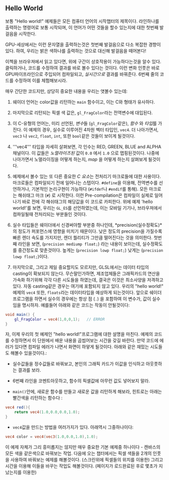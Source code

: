 ## Hello World

보통 "Hello world!" 예제들은 모든 컴퓨터 언어의 시작챕터의 제목이다. 라인하나를 출력하는 명령어로 보통 시작되며, 이 언어가 어떤 것들을 할수 있는지에 대한 첫번째 발걸음을 시작한다.

GPU-세상에서는 이런 문자열을 출력하는것은 첫번째 발걸음으로 다소 복잡한 경향이 있다. 하여, 우리는 밝은 색하나를 출력하는 것으로 대신해 발걸음을 떼어본다!

<div class="codeAndCanvas" data="hello_world.frag"></div>

이첵을 브라우져에서 읽고 있다면, 위에 구간이 상호작용이 가능하다는것을 알수 있다. 클릭하거나, 코드를 수정하여 결과를 바로 볼수 있다는 것이다. 이런 변화 인풋은 바로 GPU파이프라인으로 주입되어 컴파일되고, *실시간으로* 결과를 바꿔준다. 6번째 줄의 코드를 수정하여 이를 체험해보시라.

매우 간단한 코드지만, 상당히 중요한 내용을 우리는 엿볼수 있는데:

1. 쉐이더 언어는 color값을 리턴하는 ```main``` 함수이고, 이는 C와 형태가 유사하다.

2. 마지막으로 리턴되는 픽셀 색 값은, ```gl_FragColor```라는 전역변수에 대입된다.

3. 이 C-유형의 언어는, 미리 선언된, *변수*들 (```gl_FragColor```같은), *함수* 와 *타입*를 가진다. 이 예제의 경우, 실수로 이루어진 4차원 벡터 타입인, ```vec4```. 더 나아가면서, ```vec3``` 나 ```vec2```, ```float```, ```int```, 또한 ```bool```같은 것들이 보이게 될것이다.

4. '''vec4''' 타입을 자세히 살펴보면, 각 인수는 RED, GREEN, BLUE and ALPHA 채널이다. 이 값들은 *노멀라이즈된* 값이 ```0.0``` 에서 ```1.0``` 으로 맵핑된것이다. 나중에 나아가면서 노멀라이징을 어떻게 하는지, *map* 을 어떻게 하는지 살펴보게 될것이다.

5. 예제에서 볼수 있는 또 다른 중요한 *C 요소*는 전처리기 마크로들에 대한 사용이다. 마크로들은 컴파일되기 전에 일어나는 스텝이다. ```#define```을 이용해, 전역변수를 선언하거나, 기본적인 논리구현이 가능하다 (```#ifdef```나 ```#endif```를 통해). 모든 마크로는 해쉬태그 마크 (```#```) 로 시작한다. 이런 Pre-compilation은 컴파일이 실제로 일어나기 바로 전에 각 해쉬태그의 해당값을 이 코드로 카피한다. 위에 예제 'hello world!'를 보면, 우리는 ```GL_ES```를 선언하였는데, 이는 모바일 기기나, 브라우져에서 컴파일될때 전처리되는 부분들인 것이다.

6. 실수 타입들은 쉐이더에서 신경써야할 부분중 하나인데, *precision(실수정확도)*의 정도가 퍼포먼스에 영향을 미치기 때문이다. 낮은 정도의 precision을 가질수록 빠른 렌더 속도를 가지지만, 렌더 퀄리티가 그만큼 떨어진다는 것을 의미한다. 첫번째 라인을 보면, (```precision mediump float;```) 라는 내용이 보이는데, 실수정확도를 중간정도로 맞춘것이다. 높게는 (```precision lowp float;```) 낮게는 (```precision lowp float;```)이다.

7. 마지막으로, 그리고 제일 중요할지도 모르지만, GLSL에서는 데이터 타입의 casting이 확보되지 않는다. 무슨말인가하면, 제조업체들은 그래픽카드의 연산을 가속화 하기위해 각각 다른 시도들을 하였는데, 결국은 이것은 최소사양을 저격하고 있다. 자동 casting같은 경우는 여기에 포함되지 않고 있다. 우리의 "hello world!" 예제의 ```vec4``` 또한, ```floats```라는 데이터타입을 예상하게 되는것이다. 앞으로 쉐이더 프로그램을 하면서 실수의 경우에는 항상 점 (```.```) 을 포함하여 이 변수가, 값이 실수임을 명시하자. 예를들어 아래와 같은 코드는 작동이 안될것이다:

```glsl
void main() {
	gl_FragColor = vec4(1,0,0,1);	// ERROR
}
```

자, 이제 우리의 첫 예제인 "hello world!"프로그램에 대한 설명을 마친다. 예제의 코드를 수정하면서 이 단원에서 배운 내용을 곱씹어보는 시간을 갖길 바란다. 만약 코드에 에러가 있다면 컴파일 에러가 나면서 화면이 하얗게 될것이다. 아래와 같은 재밌는 시도들도 해볼수 있을것이다.:

* 실수값들을 정수값들로 바꿔보고, 본인의 그래픽 카드가 이값을 인식하고 아웃풋하는 결과를 보라.

* 6번째 라인을 코멘트아웃하고, 함수의 픽셀값에 아무런 값도 넣어보지 말라.

* ```main()```안에, 새로운 함수를 만들고 새로운 값을 리턴하게 해보라, 힌트로는 아래는 빨간색을 리턴하는 함수다 :

```glsl
vec4 red(){
    return vec4(1.0,0.0,0.0,1.0);
}
```

* ```vec4```값을 만드는 방법을 여러가지가 있다. 아래역시 그중하나이다:

```glsl
vec4 color = vec4(vec3(1.0,0.0,1.0),1.0);
```

이 예제 자체가 그리 흥미롭지는 않지만 매우 중요한 기본 예제중 하나이다 - 캔바스의 모든 색을 같은색으로 바꿔보는 작업. 다음에 오는 챕터에서는 픽셀 색들을 2개의 인풋을 사용하여 바꿔보는 예제를 해볼것이다. (스크린위에 픽셀들의 위치를 이용한) 그리고 시간을 이용해 이들을 바꾸는 작업도 해볼것이다. (페이지가 로드완료된 후로 몇초가 지났는지를 이용한)

